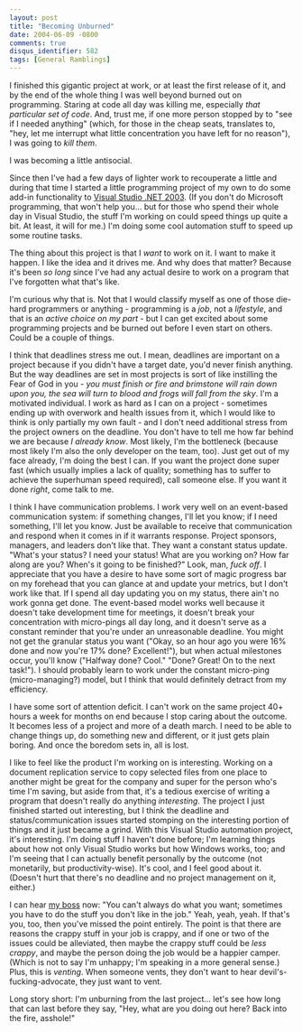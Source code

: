```yaml
---
layout: post
title: "Becoming Unburned"
date: 2004-06-09 -0800
comments: true
disqus_identifier: 582
tags: [General Ramblings]
---
```

I finished this gigantic project at work, or at least the first release
of it, and by the end of the whole thing I was well beyond burned out on
programming. Staring at code all day was killing me, especially *that
particular set of code*. And, trust me, if one more person stopped by to
"see if I needed anything" (which, for those in the cheap seats,
translates to, "hey, let me interrupt what little concentration you have
left for no reason"), I was going to *kill them*.
 
 I was becoming a little antisocial.
 
 Since then I've had a few days of lighter work to recouperate a little
and during that time I started a little programming project of my own to
do some add-in functionality to [Visual Studio .NET
2003](http://msdn.microsoft.com/vstudio/). (If you don't do Microsoft
programming, that won't help you... but for those who spend their whole
day in Visual Studio, the stuff I'm working on could speed things up
quite a bit. At least, it will for me.) I'm doing some cool automation
stuff to speed up some routine tasks.
 
 The thing about this project is that I *want* to work on it. I want to
make it happen. I like the idea and it drives me. And why does that
matter? Because it's been *so long* since I've had any actual desire to
work on a program that I've forgotten what that's like.
 
 I'm curious why that is. Not that I would classify myself as one of
those die-hard programmers or anything - programming is a *job*, not a
*lifestyle*, and that is an *active choice on my part* - but I can get
excited about some programming projects and be burned out before I even
start on others. Could be a couple of things.
 
 I think that deadlines stress me out. I mean, deadlines are important
on a project because if you didn't have a target date, you'd never
finish anything. But the way deadlines are set in most projects is sort
of like instilling the Fear of God in you - *you must finish or fire and
brimstone will rain down upon you, the sea will turn to blood and frogs
will fall from the sky*. I'm a motivated individual. I work as hard as I
can on a project - sometimes ending up with overwork and health issues
from it, which I would like to think is only partially my own fault -
and I don't need additional stress from the project owners on the
deadline. You don't have to tell me how far behind we are because *I
already know*. Most likely, I'm the bottleneck (because most likely I'm
also the only developer on the team, too). Just get out of my face
already, I'm doing the best I can. If you want the project done super
fast (which usually implies a lack of quality; something has to suffer
to achieve the superhuman speed required), call someone else. If you
want it done *right*, come talk to me.
 
 I think I have communication problems. I work very well on an
event-based communication system: if something changes, I'll let you
know; if I need something, I'll let you know. Just be available to
receive that communication and respond when it comes in if it warrants
response. Project sponsors, managers, and leaders don't like that. They
want a constant status update. "What's your status? I need your status!
What are you working on? How far along are you? When's it going to be
finished?" Look, man, *fuck off*. I appreciate that you have a desire to
have some sort of magic progress bar on my forehead that you can glance
at and update your metrics, but I don't work like that. If I spend all
day updating you on my status, there ain't no work gonna get done. The
event-based model works well because it doesn't take development time
for meetings, it doesn't break your concentration with micro-pings all
day long, and it doesn't serve as a constant reminder that you're under
an unreasonable deadline. You might not get the granular status you want
("Okay, so an hour ago you were 16% done and now you're 17% done?
Excellent!"), but when actual milestones occur, you'll know ("Halfway
done? Cool." "Done? Great! On to the next task!"). I should probably
learn to work under the constant micro-ping (micro-managing?) model, but
I think that would definitely detract from my efficiency.
 
 I have some sort of attention deficit. I can't work on the same project
40+ hours a week for months on end because I stop caring about the
outcome. It becomes less of a project and more of a death march. I need
to be able to change things up, do something new and different, or it
just gets plain boring. And once the boredom sets in, all is lost.
 
 I like to feel like the product I'm working on is interesting. Working
on a document replication service to copy selected files from one place
to another might be great for the company and super for the person who's
time I'm saving, but aside from that, it's a tedious exercise of writing
a program that doesn't really do anything *interesting*. The project I
just finished started out interesting, but I think the deadline and
status/communication issues started stomping on the interesting portion
of things and it just became a grind. With this Visual Studio automation
project, it's interesting. I'm doing stuff I haven't done before; I'm
learning things about how not only Visual Studio works but how Windows
works, too; and I'm seeing that I can actually benefit personally by the
outcome (not monetarily, but productivity-wise). It's cool, and I feel
good about it. (Doesn't hurt that there's no deadline and no project
management on it, either.)
 
 I can hear [my boss](http://www.greghughes.net) now: "You can't always
do what you want; sometimes you have to do the stuff you don't like in
the job." Yeah, yeah, yeah. If that's you, too, then you've missed the
point entirely. The point is that there are reasons the crappy stuff in
your job is crappy, and if one or two of the issues could be alleviated,
then maybe the crappy stuff could be *less crappy*, and maybe the person
doing the job would be a happier camper. (Which is not to say I'm
unhappy; I'm speaking in a more general sense.) Plus, this is *venting*.
When someone vents, they don't want to hear devil's-fucking-advocate,
they just want to vent.
 
 Long story short: I'm unburning from the last project... let's see how
long that can last before they say, "Hey, what are you doing out here?
Back into the fire, asshole!"
